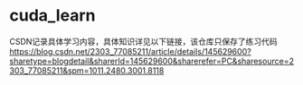 # cuda_learn
CSDN记录具体学习内容，具体知识详见以下链接，该仓库只保存了练习代码
https://blog.csdn.net/2303_77085211/article/details/145629600?sharetype=blogdetail&sharerId=145629600&sharerefer=PC&sharesource=2303_77085211&spm=1011.2480.3001.8118
